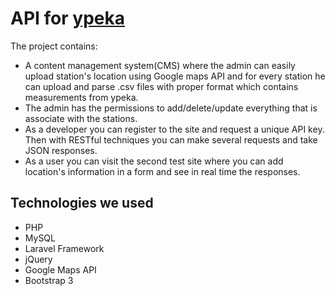 # API for [ypeka](http://www.ypeka.gr/)
The project contains:
* A content management system(CMS) where the admin can easily upload station's location using Google maps API and for every station he can upload and parse .csv files with proper format which contains measurements from ypeka.
* The admin has the permissions to add/delete/update everything that is associate with the stations.
* As a developer you can register to the site and request a unique API key. Then with RESTful techniques you can make several requests and take JSON responses.
* As a user you can visit the second test site where you can add location's information in a form and see in real time the responses.

## Technologies we used
* PHP
* MySQL
* Laravel Framework
* jQuery
* Google Maps API
* Bootstrap 3
